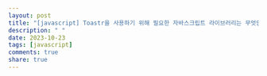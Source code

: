 ```yaml
---
layout: post
title: "[javascript] Toastr을 사용하기 위해 필요한 자바스크립트 라이브러리는 무엇인가요?"
description: " "
date: 2023-10-23
tags: [javascript]
comments: true
share: true
---
```

